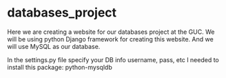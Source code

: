 # databases_project
Here we are creating a website for our databases project at the GUC.
We will be using python Django framework for creating this website.
And we will use MySQL as our database.

In the settings.py file specify your DB info username, pass, etc
I needed to install this package: python-mysqldb
